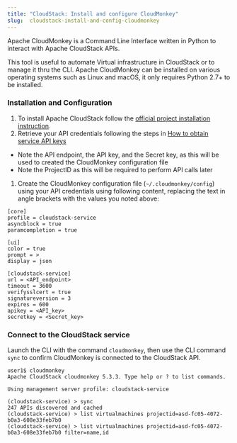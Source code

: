 ```yaml
---
title: "CloudStack: Install and configure CloudMonkey"
slug:  cloudstack-install-and-config-cloudmonkey
---
```



Apache CloudMonkey is a Command Line Interface written in Python to interact with Apache CloudStack APIs.

This tool is useful to automate Virtual infrastructure in CloudStack or to manage it thru the CLI. Apache CloudMonkey can be installed on various operating systems such as Linux and macOS, it only requires Python 2.7+ to be installed.

### Installation and Configuration

1. To install Apache CloudStack follow the [official project installation instruction](https://cwiki.apache.org/confluence/display/CLOUDSTACK/CloudStack+cloudmonkey+CLI).
1. Retrieve your API credentials following the steps in [How to obtain service API keys](../how-to/how-to-obtain-service-api-keys.md)
  - Note the API endpoint, the API key, and the Secret key, as this will be used to created the CloudMonkey configuration file
  - Note the ProjectID as this will be required to perform API calls later
1. Create the CloudMonkey configuration file (`~/.cloudmonkey/config`) using your API credentials using following content, replacing the text in angle brackets with the values you noted above:

```
[core]
profile = cloudstack-service
asyncblock = true
paramcompletion = true

[ui]
color = true
prompt = >
display = json

[cloudstack-service]
url = <API_endpoint>
timeout = 3600
verifysslcert = true
signatureversion = 3
expires = 600
apikey = <API_key>
secretkey = <Secret_key>

```

### Connect to the CloudStack service

Launch the CLI with the command `cloudmonkey`, then use the CLI command `sync` to confirm CloudMonkey is connected to the CloudStack API.

```
user1$ cloudmonkey
Apache CloudStack cloudmonkey 5.3.3. Type help or ? to list commands.

Using management server profile: cloudstack-service

(cloudstack-service) > sync
247 APIs discovered and cached
(cloudstack-service) > list virtualmachines projectid=asd-fc05-4072-b0a3-608e33feb7b0
(cloudstack-service) > list virtualmachines projectid=asd-fc05-4072-b0a3-608e33feb7b0 filter=name,id
```


<!-- >To connect to compute-on.cloud.ca API, use the CLI command `set profile compute-on` followed by `sync`. -->
